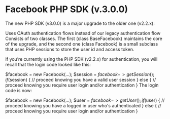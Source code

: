 Facebook PHP SDK (v.3.0.0)
==========================

The new PHP SDK (v3.0.0) is a major upgrade to the older one (v2.2.x):

Uses OAuth authentication flows instead of our legacy authentication flow
Consists of two classes. The first (class BaseFacebook) maintains the core of the upgrade, and the second one (class Facebook) is a small subclass that uses PHP sessions to store the user id and access token.

If you’re currently using the PHP SDK (v2.2.x) for authentication, you will recall that the login code looked like this:

$facebook = new Facebook(…);
$session = $facebook->getSession();
if ($session) {
  // proceed knowing you have a valid user session
} else {
  // proceed knowing you require user login and/or authentication
}
The login code is now:

$facebook = new Facebook(…);
$user = $facebook->getUser();
if ($user) {
  // proceed knowing you have a logged in user who's authenticated
} else {
  // proceed knowing you require user login and/or authentication
}

